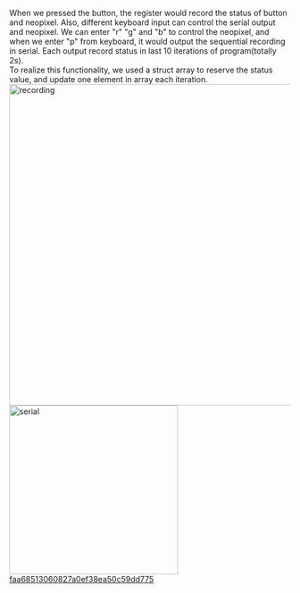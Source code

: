 When we pressed the button, the register would record the status of button and neopixel. Also, different keyboard input can control the serial output  
and neopixel. We can enter "r" "g" and "b" to control the neopixel, and when we enter "p" from keyboard, it would output the sequential recording in   serial. Each output record status in last 10 iterations of program(totally 2s).  
To realize this functionality, we used a struct array to reserve the status value, and update one element in array each iteration.
<img width="575" alt="recording" src="https://user-images.githubusercontent.com/64452307/202332740-5ef9912b-1418-436c-be1b-75205e2a74a5.png">
<img width="302" alt="serial" src="https://user-images.githubusercontent.com/64452307/202332768-c68bba46-12b1-413b-969f-7940941ed833.png">
[faa68513060827a0ef38ea50c59dd775](https://user-images.githubusercontent.com/64452307/202334761-8b8aa6a7-cfaf-4574-a444-02e1ac7e3a8b.gif)
